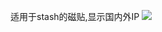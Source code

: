 适用于stash的磁贴,显示国内外IP
<img
src=“https://raw.githubusercontent.com/LYJ01X/stash/main/8CBC2A92-20D0-4FB6-AC9A-C56136B313C4.jpeg”>

